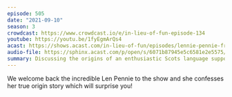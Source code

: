 ```yaml
---
episode: 505
date: "2021-09-10"
season: 3
crowdcast: https://www.crowdcast.io/e/in-lieu-of-fun-episode-134
youtube: https://youtu.be/1fyEgmArQs4
acast: https://shows.acast.com/in-lieu-of-fun/episodes/lennie-pennie-from-kansas
audio-file: https://sphinx.acast.com/p/open/s/6071b87945e5c6581e2e5575/e/613fc110c6142c00111f2262/media.mp3
summary: Discussing the origins of an enthusiastic Scots language supporter
---
```

We welcome back the incredible Len Pennie to the show and she confesses her true origin story which will surprise you!
